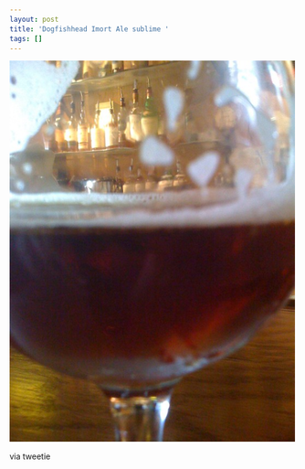```yaml
---
layout: post
title: 'Dogfishhead Imort Ale sublime '
tags: []
---
```


<p>
<div class='p_embed p_image_embed'>
<img alt="Image" height="667" src="/images/10221300-image.jpg" width="500" />

</div>
</p>
<div class="posterous_quote_citation">
via tweetie

</div>
